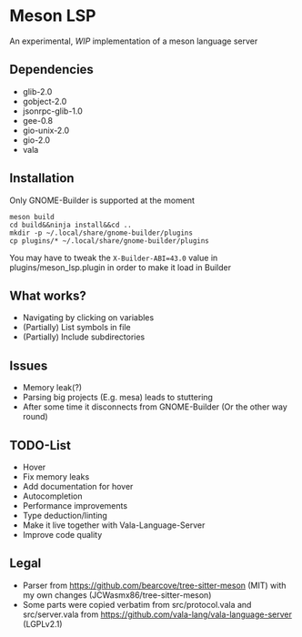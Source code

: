 # Meson LSP

An experimental, *WIP* implementation of a meson language server


## Dependencies

- glib-2.0
- gobject-2.0
- jsonrpc-glib-1.0
- gee-0.8
- gio-unix-2.0
- gio-2.0
- vala

## Installation

Only GNOME-Builder is supported at the moment
```
meson build
cd build&&ninja install&&cd ..
mkdir -p ~/.local/share/gnome-builder/plugins
cp plugins/* ~/.local/share/gnome-builder/plugins
```
You may have to tweak the `X-Builder-ABI=43.0` value in plugins/meson_lsp.plugin in order to make it load in Builder

## What works?
- Navigating by clicking on variables
- (Partially) List symbols in file
- (Partially) Include subdirectories
## Issues
- Memory leak(?)
- Parsing big projects (E.g. mesa) leads to stuttering
- After some time it disconnects from GNOME-Builder (Or the other way round)

## TODO-List
- Hover
- Fix memory leaks
- Add documentation for hover
- Autocompletion
- Performance improvements
- Type deduction/linting
- Make it live together with Vala-Language-Server
- Improve code quality

## Legal
- Parser from https://github.com/bearcove/tree-sitter-meson (MIT) with my own changes (JCWasmx86/tree-sitter-meson)
- Some parts were copied verbatim from src/protocol.vala and src/server.vala from https://github.com/vala-lang/vala-language-server (LGPLv2.1)
